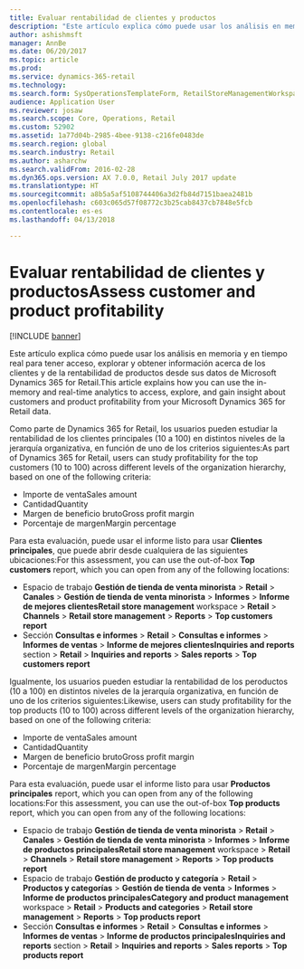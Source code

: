 ```yaml
---
title: Evaluar rentabilidad de clientes y productos
description: "Este artículo explica cómo puede usar los análisis en memoria y en tiempo real para tener acceso, explorar y obtener información acerca de los clientes y de la rentabilidad de productos desde sus datos de Microsoft Dynamics 365 for Retail."
author: ashishmsft
manager: AnnBe
ms.date: 06/20/2017
ms.topic: article
ms.prod: 
ms.service: dynamics-365-retail
ms.technology: 
ms.search.form: SysOperationsTemplateForm, RetailStoreManagementWorkspace
audience: Application User
ms.reviewer: josaw
ms.search.scope: Core, Operations, Retail
ms.custom: 52902
ms.assetid: 1a77d04b-2985-4bee-9138-c216fe0483de
ms.search.region: global
ms.search.industry: Retail
ms.author: asharchw
ms.search.validFrom: 2016-02-28
ms.dyn365.ops.version: AX 7.0.0, Retail July 2017 update
ms.translationtype: HT
ms.sourcegitcommit: a8b5a5af5108744406a3d2fb84d7151baea2481b
ms.openlocfilehash: c603c065d57f08772c3b25cab8437cb7848e5fcb
ms.contentlocale: es-es
ms.lasthandoff: 04/13/2018

---
```


# <a name="assess-customer-and-product-profitability"></a><span data-ttu-id="5ef07-103">Evaluar rentabilidad de clientes y productos</span><span class="sxs-lookup"><span data-stu-id="5ef07-103">Assess customer and product profitability</span></span>

[!INCLUDE [banner](includes/banner.md)]

<span data-ttu-id="5ef07-104">Este artículo explica cómo puede usar los análisis en memoria y en tiempo real para tener acceso, explorar y obtener información acerca de los clientes y de la rentabilidad de productos desde sus datos de Microsoft Dynamics 365 for Retail.</span><span class="sxs-lookup"><span data-stu-id="5ef07-104">This article explains how you can use the in-memory and real-time analytics to access, explore, and gain insight about customers and product profitability from your Microsoft Dynamics 365 for Retail data.</span></span> 

<span data-ttu-id="5ef07-105">Como parte de Dynamics 365 for Retail, los usuarios pueden estudiar la rentabilidad de los clientes principales (10 a 100) en distintos niveles de la jerarquía organizativa, en función de uno de los criterios siguientes:</span><span class="sxs-lookup"><span data-stu-id="5ef07-105">As part of Dynamics 365 for Retail, users can study profitability for the top customers (10 to 100) across different levels of the organization hierarchy, based on one of the following criteria:</span></span>

-   <span data-ttu-id="5ef07-106">Importe de venta</span><span class="sxs-lookup"><span data-stu-id="5ef07-106">Sales amount</span></span>
-   <span data-ttu-id="5ef07-107">Cantidad</span><span class="sxs-lookup"><span data-stu-id="5ef07-107">Quantity</span></span>
-   <span data-ttu-id="5ef07-108">Margen de beneficio bruto</span><span class="sxs-lookup"><span data-stu-id="5ef07-108">Gross profit margin</span></span>
-   <span data-ttu-id="5ef07-109">Porcentaje de margen</span><span class="sxs-lookup"><span data-stu-id="5ef07-109">Margin percentage</span></span>

<span data-ttu-id="5ef07-110">Para esta evaluación, puede usar el informe listo para usar **Clientes principales**, que puede abrir desde cualquiera de las siguientes ubicaciones:</span><span class="sxs-lookup"><span data-stu-id="5ef07-110">For this assessment, you can use the out-of-box **Top customers** report, which you can open from any of the following locations:</span></span>

-   <span data-ttu-id="5ef07-111">Espacio de trabajo **Gestión de tienda de venta minorista** &gt; **Retail** &gt; **Canales** &gt; **Gestión de tienda de venta minorista** &gt; **Informes** &gt; **Informe de mejores clientes**</span><span class="sxs-lookup"><span data-stu-id="5ef07-111">**Retail store management** workspace &gt; **Retail** &gt; **Channels** &gt; **Retail store management** &gt; **Reports** &gt; **Top customers report**</span></span>
-   <span data-ttu-id="5ef07-112">Sección **Consultas e informes** &gt; **Retail** &gt; **Consultas e informes** &gt; **Informes de ventas** &gt; **Informe de mejores clientes**</span><span class="sxs-lookup"><span data-stu-id="5ef07-112">**Inquiries and reports** section &gt; **Retail** &gt; **Inquiries and reports** &gt; **Sales reports** &gt; **Top customers report**</span></span>

<span data-ttu-id="5ef07-113">Igualmente, los usuarios pueden estudiar la rentabilidad de los peroductos (10 a 100) en distintos niveles de la jerarquía organizativa, en función de uno de los criterios siguientes:</span><span class="sxs-lookup"><span data-stu-id="5ef07-113">Likewise, users can study profitability for the top products (10 to 100) across different levels of the organization hierarchy, based on one of the following criteria:</span></span>

-   <span data-ttu-id="5ef07-114">Importe de venta</span><span class="sxs-lookup"><span data-stu-id="5ef07-114">Sales amount</span></span>
-   <span data-ttu-id="5ef07-115">Cantidad</span><span class="sxs-lookup"><span data-stu-id="5ef07-115">Quantity</span></span>
-   <span data-ttu-id="5ef07-116">Margen de beneficio bruto</span><span class="sxs-lookup"><span data-stu-id="5ef07-116">Gross profit margin</span></span>
-   <span data-ttu-id="5ef07-117">Porcentaje de margen</span><span class="sxs-lookup"><span data-stu-id="5ef07-117">Margin percentage</span></span>

<span data-ttu-id="5ef07-118">Para esta evaluación, puede usar el informe listo para usar **Productos principales** report, which you can open from any of the following locations:</span><span class="sxs-lookup"><span data-stu-id="5ef07-118">For this assessment, you can use the out-of-box **Top products** report, which you can open from any of the following locations:</span></span>

-   <span data-ttu-id="5ef07-119">Espacio de trabajo **Gestión de tienda de venta minorista** &gt; **Retail** &gt; **Canales** &gt; **Gestión de tienda de venta minorista** &gt; **Informes** &gt; **Informe de productos principales**</span><span class="sxs-lookup"><span data-stu-id="5ef07-119">**Retail store management** workspace &gt; **Retail** &gt; **Channels** &gt; **Retail store management** &gt; **Reports** &gt; **Top products report**</span></span>
-   <span data-ttu-id="5ef07-120">Espacio de trabajo **Gestión de producto y categoría** &gt; **Retail** &gt; **Productos y categorías** &gt; **Gestión de tienda de venta** &gt; **Informes** &gt; **Informe de productos principales**</span><span class="sxs-lookup"><span data-stu-id="5ef07-120">**Category and product management** workspace &gt; **Retail** &gt; **Products and categories** &gt; **Retail store management** &gt; **Reports** &gt; **Top products report**</span></span>
-   <span data-ttu-id="5ef07-121">Sección **Consultas e informes** &gt; **Retail** &gt; **Consultas e informes** &gt; **Informes de ventas** &gt; **Informe de productos principales**</span><span class="sxs-lookup"><span data-stu-id="5ef07-121">**Inquiries and reports** section &gt; **Retail** &gt; **Inquiries and reports** &gt; **Sales reports** &gt; **Top products report**</span></span>




